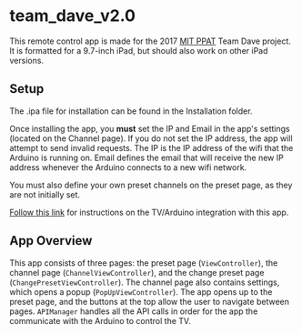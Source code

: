 # team_dave_v2.0

This remote control app is made for the 2017 [MIT PPAT](http://ppat.mit.edu/fall2017/index.html) Team Dave project. 
It is formatted for a 9.7-inch iPad, but should also work on other iPad versions.

## Setup

The .ipa file for installation can be found in the Installation folder.

Once installing the app, you **must** set the IP and Email in the app's settings (located on the Channel page). If you do not set the IP address, the app will attempt to send invalid requests.
The IP is the IP address of the wifi that the Arduino is running on. Email defines the email that will receive the new IP address
whenever the Arduino connects to a new wifi network.

You must also define your own preset channels on the preset page, as they are not initially set.

[Follow this link](https://github.com/jrp27/ppat-dave-arduino) for instructions on the TV/Arduino integration with this app.

## App Overview

This app consists of three pages: the preset page (`ViewController`), the channel page (`ChannelViewController`), and the change preset page (`ChangePresetViewController`). The channel page also contains settings, which opens a popup (`PopUpViewController`). The app opens up to the preset page, and the buttons at the top allow the user to navigate between pages. `APIManager` handles all the API calls in order for the app the communicate with the Arduino to control the TV.
